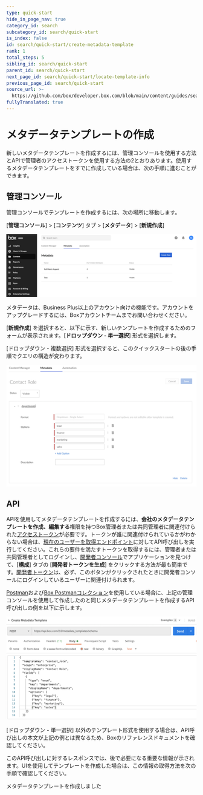 ```yaml
---
type: quick-start
hide_in_page_nav: true
category_id: search
subcategory_id: search/quick-start
is_index: false
id: search/quick-start/create-metadata-template
rank: 1
total_steps: 5
sibling_id: search/quick-start
parent_id: search/quick-start
next_page_id: search/quick-start/locate-template-info
previous_page_id: search/quick-start
source_url: >-
  https://github.com/box/developer.box.com/blob/main/content/guides/search/quick-start/1-create-metadata-template.md
fullyTranslated: true
---
```

# メタデータテンプレートの作成

新しいメタデータテンプレートを作成するには、管理コンソールを使用する方法とAPIで管理者のアクセストークンを使用する方法の2とおりあります。使用するメタデータテンプレートをすでに作成している場合は、次の手順に進むことができます。

## 管理コンソール

管理コンソールでテンプレートを作成するには、次の場所に移動します。

\[**管理コンソール**] > \[**コンテンツ**] タブ > \[**メタデータ**] > \[**新規作成**]

<ImageFrame center>

![メタデータテンプレートの作成](./images/create-template.png)

</ImageFrame>

<Message warning>

メタデータは、Business Plus以上のアカウント向けの機能です。アカウントをアップグレードするには、Boxアカウントチームまでお問い合わせください。

</Message>

\[**新規作成**] を選択すると、以下に示す、新しいテンプレートを作成するためのフォームが表示されます。\[**ドロップダウン - 単一選択**] 形式を選択します。

<Message warning>

\[ドロップダウン - 複数選択] 形式を選択すると、このクイックスタートの後の手順でクエリの構造が変わります。

</Message>

<ImageFrame center>

![メタデータテンプレートフォーム](./images/template-form.png)

</ImageFrame>

## API

APIを使用してメタデータテンプレートを作成するには、**会社のメタデータテンプレートを作成、編集する**権限を持つBox管理者または共同管理者に関連付けられた[アクセストークン][at]が必要です。トークンが誰に関連付けられているかがわからない場合は、[現在のユーザーを取得エンドポイント][current-user]に対してAPI呼び出しを実行してください。これらの要件を満たすトークンを取得するには、管理者または共同管理者としてログインし、[開発者コンソール][dc]でアプリケーションを見つけて、\[**構成**] タブの \[**開発者トークンを生成**] をクリックする方法が最も簡単です。[開発者トークン][dt]は、必ず、このボタンがクリックされたときに開発者コンソールにログインしているユーザーに関連付けられます。

[Postman][postman]および[Box Postmanコレクション][post-collab]を使用している場合に、上記の管理コンソールを使用して作成したのと同じメタデータテンプレートを作成するAPI呼び出しの例を以下に示します。 

<ImageFrame center>

![テンプレート作成のAPI呼び出し](./images/create-call.png)

</ImageFrame>

<Message tip>

\[ドロップダウン - 単一選択] 以外のテンプレート形式を使用する場合は、API呼び出しの本文が上記の例とは異なるため、Boxのリファレンスドキュメントを確認してください。

</Message>

このAPI呼び出しに対するレスポンスでは、後で必要になる重要な情報が示されます。UIを使用してテンプレートを作成した場合は、この情報の取得方法を次の手順で確認してください。

<Next>

メタデータテンプレートを作成しました

</Next>

[at]: g://authentication/tokens/

[current-user]: e://get-users-me/

[dc]: https://account.box.com/developers/console

[dt]: g://authentication/tokens/developer-tokens/

[postman]: https://postman.com/

[post-collab]: g://tooling/postman/
